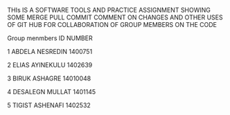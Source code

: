 THIs IS A SOFTWARE TOOLS AND PRACTICE ASSIGNMENT  SHOWING SOME MERGE PULL COMMIT COMMENT ON CHANGES AND OTHER USES OF GIT HUB FOR COLLABORATION OF GROUP MEMBERS ON THE CODE 



Group menmbers       ID NUMBER

1 ABDELA NESREDIN          1400751

2 ELIAS  AYINEKULU         1402639

3 BIRUK ASHAGRE            14010048

4 DESALEGN MULLAT          1401145

5 TIGIST ASHENAFI          1402532

